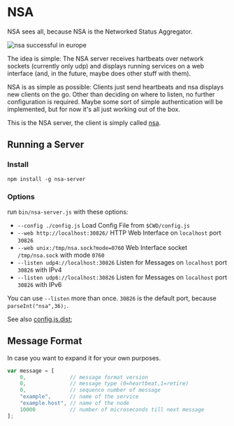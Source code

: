 # NSA

NSA sees all, because NSA is the Networked Status Aggregator.

![nsa successful in europe](assets/images/nsa-promo.jpg)

The idea is simple: The NSA server receives hartbeats over network sockets (currently only udp) and displays running services on a web interface (and, in the future, maybe does other stuff with them).

NSA is as simple as possible: Clients just send heartbeats and nsa displays new clients on the go. Other than deciding on where to listen, no further configuration is required. Maybe some sort of simple authentication will be implemented, but for now it's all just working out of the box. 

This is the NSA server, the client is simply called [nsa](https://www.npmjs.org/package/nsa).

## Running a Server

### Install

````
npm install -g nsa-server
````

### Options

run `bin/nsa-server.js` with these options:

* `--config ./config.js` Load Config File from `$CWD/config.js`
* `--web http://localhost:30826/` HTTP Web Interface on `localhost` port `30826`
* `--web unix:/tmp/nsa.sock?mode=0760` Web Interface socket `/tmp/nsa.sock` with mode `0760`
* `--listen udp4://localhost:30826` Listen for Messages on `localhost` port `30826` with IPv4
* `--listen udp6://localhost:30826` Listen for Messages on `localhost` port `30826` with IPv6

You can use `--listen` more than once.
`30826` is the default port, because `parseInt("nsa",36);`.

See also [config.js.dist](config.js.dist);


## Message Format

In case you want to expand it for your own purposes.

```` javascript
var message = [
	0,              // message format version
	0,              // message type (0=heartbeat,1=retire)
	0,              // sequence number of message
	"example",      // name of the service
	"example.host", // name of the node
	10000           // number of microseconds till next message
];
````